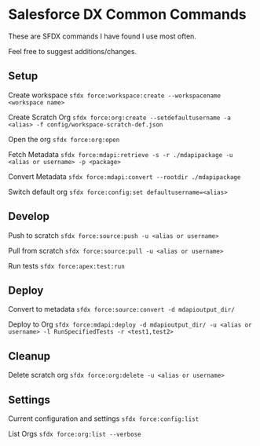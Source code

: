 # Salesforce DX Common Commands

These are SFDX commands I have found I use most often.

Feel free to suggest additions/changes.


## Setup
Create workspace `sfdx force:workspace:create --workspacename <workspace name>`

Create Scratch Org   `sfdx force:org:create --setdefaultusername -a <alias> -f config/workspace-scratch-def.json`

Open the org         `sfdx force:org:open`

Fetch Metadata       `sfdx force:mdapi:retrieve -s -r ./mdapipackage -u <alias or username> -p <package>`

Convert Metadata     `sfdx force:mdapi:convert --rootdir ./mdapipackage`

Switch default org   `sfdx force:config:set defaultusername=<alias>`


## Develop
Push to scratch	`sfdx force:source:push -u <alias or username>`

Pull from scratch     `sfdx force:source:pull -u <alias or username>`

Run tests `sfdx force:apex:test:run`

## Deploy
Convert to metadata  `sfdx force:source:convert -d mdapioutput_dir/`

Deploy to Org        `sfdx force:mdapi:deploy -d mdapioutput_dir/ -u <alias or username> -l RunSpecifiedTests -r <test1,test2>`

## Cleanup
Delete scratch org   `sfdx force:org:delete -u <alias or username>`

## Settings
Current configuration and settings   `sfdx force:config:list`

List Orgs   `sfdx force:org:list --verbose`
